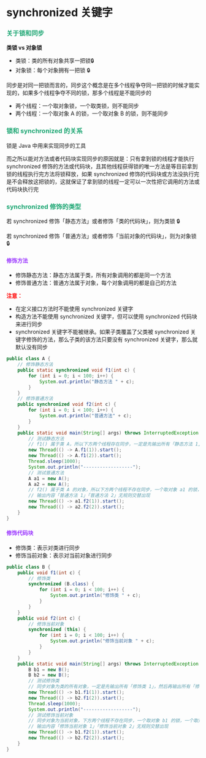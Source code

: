 # synchronized 关键字

### <font color=#1FA774>关于锁和同步</font>

**类锁 vs 对象锁**

- 类锁：类的所有对象共享一把锁🔒
- 对象锁：每个对象拥有一把锁 🔒

同步是对同一把锁而言的，同步这个概念是在多个线程争夺同一把锁的时候才能实现的，如果多个线程争夺不同的锁，那多个线程是不能同步的

- 两个线程：一个取对象锁，一个取类锁，则不能同步
- 两个线程：一个取对象 A 的锁，一个取对象 B 的锁，则不能同步

### <font color=#1FA774>锁和 synchronized 的关系</font>

锁是 Java 中用来实现同步的工具

而之所以能对方法或者代码块实现同步的原因就是：只有拿到锁的线程才能执行 synchronized 修饰的方法或代码块，且其他线程获得锁的唯一方法是等目前拿到锁的线程执行完方法将锁释放，如果 synchronized 修饰的代码块或方法没执行完是不会释放这把锁的，这就保证了拿到锁的线程一定可以一次性把它调用的方法或代码块执行完

### <font color=#1FA774>synchronized 修饰的类型</font>

若 synchronized 修饰「静态方法」或者修饰「类的代码块」，则为类锁 🔒

若 synchronized 修饰「普通方法」或者修饰「当前对象的代码块」，则为对象锁 🔒

#### <font color=#9933FF>修饰方法</font>

- 修饰静态方法：静态方法属于类，所有对象调用的都是同一个方法
- 修饰普通方法：普通方法属于对象，每个对象调用的都是自己的方法

**<font color='red'>注意：</font>**

- 在定义接口方法时不能使用 synchronized 关键字
- 构造方法不能使用 synchronized 关键字，但可以使用 synchronized 代码块来进行同步
- synchronized 关键字不能被继承。如果子类覆盖了父类被 synchronized 关键字修饰的方法，那么子类的该方法只要没有 synchronized 关键字，那么就默认没有同步

```java
public class A {
    // 修饰静态方法
    public static synchronized void f1(int c) {
        for (int i = 0; i < 100; i++) {
            System.out.println("静态方法 " + c);
        }
    }
    // 修饰普通方法
    public synchronized void f2(int c) {
        for (int i = 0; i < 100; i++) {
            System.out.println("普通方法" + c);
        }
    }
    public static void main(String[] args) throws InterruptedException {
        // 测试静态方法
        // f1() 属于类 A，所以下方两个线程存在同步，一定是先输出所有「静态方法 1」，然后再输出所有「静态方法 2」
        new Thread(() -> A.f1(1)).start();
        new Thread(() -> A.f1(2)).start();
        Thread.sleep(1000);
        System.out.println("------------------");
        // 测试普通方法
        A a1 = new A();
        A a2 = new A();
        // f2() 属于类 A 的对象，所以下方两个线程不存在同步，一个取对象 a1 的锁，一个取对象 a2 的锁
        // 输出内容「普通方法 1」「普通方法 2」无规则交替出现
        new Thread(() -> a1.f2(1)).start();
        new Thread(() -> a2.f2(2)).start();
    }
}
```

#### <font color=#9933FF>修饰代码块</font>

- 修饰类：表示对类进行同步
- 修饰当前对象：表示对当前对象进行同步

```java
public class B {
    public void f1(int c) {
        // 修饰类
        synchronized (B.class) {
            for (int i = 0; i < 100; i++) {
                System.out.println("修饰类 " + c);
            }
        }
    }
    public void f2(int c) {
        // 修饰当前对象
        synchronized (this) {
            for (int i = 0; i < 100; i++) {
                System.out.println("修饰当前对象 " + c);
            }
        }
    }
    public static void main(String[] args) throws InterruptedException {
        B b1 = new B();
        B b2 = new B();
        // 测试修饰类
        // 同步对象为类的所有对象，一定是先输出所有「修饰类 1」，然后再输出所有「修饰类 2」
        new Thread(() -> b1.f1(1)).start();
        new Thread(() -> b2.f1(2)).start();
        Thread.sleep(1000);
        System.out.println("------------------");
        // 测试修饰当前对象
        // 同步对象为当前对象，下方两个线程不存在同步，一个取对象 b1 的锁，一个取对象 b2 的锁
        // 输出内容「修饰当前对象 1」「修饰当前对象 2」无规则交替出现
        new Thread(() -> b1.f2(1)).start();
        new Thread(() -> b2.f2(2)).start();
    }
}
```
